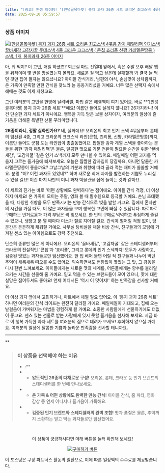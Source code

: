 ```yaml
---
title: "[광고] 인생 아이템! '[안녕골목마켓] 봉지 과자 26종 세트 오리온 최고스낵 4묶음 감자 패밀리팩 인기스낵 꿀바새감 고감자꿀 롯데스낵 4종 크라운 크크스낵 ( 콘칩 죠리퐁 신짱 카레멜콘땅콩 ) 스낵, 1개, 봉지과자 26종'을(를) 만나보세요."
date: 2025-09-10 05:59:57
---
```

### 상품 이미지
[![[안녕골목마켓] 봉지 과자 26종 세트 오리온 최고스낵 4묶음 감자 패밀리팩 인기스낵 꿀바새감 고감자꿀 롯데스낵 4종 크라운 크크스낵 ( 콘칩 죠리퐁 신짱 카레멜콘땅콩 ) 스낵, 1개, 봉지과자 26종 이미지](https://ads-partners.coupang.com/image1/Odsp5PbivfNmNssTOafpqqIVn2kMPzvPUG-JvKTXYcuY3HLUPQxasPFJuzB06NwQaRnzN0GW7Ad-aIQ9SuCy9b02-eOoUs8yeTZ7UmUYjKwByQzjkReGQFtK_2j5VSJJbn9TwyuOgSarpsWM2-k5bWzljkm0eGBWofvFSY3-2HhOCkRHD-UQZvGw202SQi-9tJaV0jJ7ejjlPz9ndgLLuclP1w67XZoKdh3EwQ_e5FoKWrGnksG-YyOVKBnBtOiPpuNvwr3jbFBfilrqXM08iNLJTxlP_X1ZOhq4LK0xlVD59l_xaYhxM4kod9Zv1UXtJQA=)](https://link.coupang.com/re/AFFSDP?lptag=AF8916626&pageKey=8512169423&itemId=24640188719&vendorItemId=91651056084&traceid=V0-153-c03d1cffa8176ecb&clickBeacon=54651320-8e0b-11f0-9ab8-0d13f2975b2d%7E3&requestid=20250910145935995085060470&token=31850C%7CMIXED)

아, 뭐 먹지? 이 고민, 매일 하셨죠? 퇴근길 마트 진열대 앞에서, 혹은 주말 오후 배달 앱을 뒤적이며 몇 번을 망설였는지 몰라요. 새로운 걸 먹고 싶은데 실패할까 봐 결국 늘 먹던 것만 집어 들지는 않으셨나요? 아이들 간식거리, 남편의 야식, 손님맞이 상차림까지, 온 가족이 만족할 만한 간식을 찾느라 늘 동동거리셨을 거예요. 너무 많은 선택지 속에서 헤매는 것도 이제 지쳤고요.

그런 여러분의 고민을 한방에 날려버릴, 마법 같은 해결책이 여기 있어요. 바로 **'[안녕골목마켓] 봉지 과자 26종 세트'**예요! 이름만 들어도 설레지 않나요? 26가지라니! 이건 단순한 과자 세트가 아니에요. 행복을 가득 담은 보물 상자이자, 여러분의 일상에 즐거움을 더해줄 특별한 선물 꾸러미랍니다.

**26종이라니, 정말 실화인가요?** 네, 실화예요! 오리온의 최고 인기 스낵 4묶음부터 롯데의 엄선된 4종, 그리고 크라운의 크크스낵 라인(콘칩, 죠리퐁, 신짱, 카라멜콘땅콩)까지, 이름만 들어도 군침 도는 라인업이 총출동했어요. 짭짤한 감자 계열 스낵을 좋아하는 분들을 위한 '감자 패밀리팩'은 물론, 달콤한 맛으로 기분 전환이 필요한 순간을 위한 '꿀바새감', '고감자꿀' 같은 인기 스낵까지 모두 만나볼 수 있어요. 매일매일 어떤 과자를 먹을지 고르는 즐거움에 빠져보세요. 오늘은 짭짤한 감자칩이 당길까요, 아니면 달콤한 카라멜콘땅콩이 좋을까요? 그날그날의 기분과 취향에 따라 골라 먹는 재미가 쏠쏠할 거예요. 분명 "어? 이런 과자도 있었네?" 하며 새로운 최애 과자를 발견하는 기쁨도 누리실 수 있을 걸요! 이건 마치 나만의 미니 과자 박물관을 집에 들이는 것과 같아요.

이 세트의 진가는 바로 '어떤 상황에도 완벽하다'는 점이에요. 아이들 간식 걱정, 더 이상 하지 마세요! 온 가족이 모이는 주말, 영화 볼 때 필수템으로 등극할 거예요. 손님 초대했을 때, 다양한 취향을 모두 만족시키는 만능 간식으로 빛을 발할 거고요. 집에서 혼자만의 시간을 가질 때도, 이 많은 과자들을 보며 행복한 고민에 빠질 수 있답니다. 따로따로 구매하는 번거로움과 가격 부담은 싹 잊으세요. 한 번의 구매로 넉넉하고 푸짐하게 즐길 수 있으니, 냉장고 문 열 때마다 미소가 절로 지어질 걸요. 간식이 떨어질 걱정 없이, 당분간은 든든하게 채워질 거예요. 사무실 탕비실을 채울 비상 간식, 친구들과의 모임에 가져갈 센스 있는 아이템으로도 강력 추천해요.

단순히 종류만 많은 게 아니에요. 오리온의 '꿀바새감', '고감자꿀' 같은 스테디셀러부터 크라운의 전설적인 '콘칩'과 '죠리퐁', 그리고 롯데의 인기 스낵까지! 모두가 사랑하고, 검증된 맛있는 과자들로만 엄선했어요. 한 입 베어 물면 어릴 적 친구들과 나누어 먹던 추억이 새록새록 떠오를 수도 있어요. 익숙하면서도 변함없이 맛있는 그 맛, 그 감동을 다시 한번 느껴보세요. 아이들에게는 새로운 맛의 세계를, 어른들에게는 향수를 불러일으키는 시간을 선물해 줄 거예요. 믿고 먹을 수 있는 브랜드들이 모여 있으니, 맛에 대한 실망은 접어두셔도 좋아요! 언제 어디서든 '역시 이 맛이지!' 하는 만족감을 선사할 거예요.

더 이상 과자 앞에서 고민하거나, 마트에서 헤맬 필요 없어요. 이 '봉지 과자 26종 세트' 하나면 여러분의 간식 라이프는 완전히 달라질 거예요. 매일매일이 기대되고, 집에 오는 발걸음이 가벼워지는 마법을 경험하게 될 거예요. 소중한 사람들에게 선물하기에도 더없이 좋고요. 센스 있는 선물로 받는 사람에게 잊지 못할 즐거움을 선사해 보세요. 지금 바로 이 행복 가득한 과자 세트를 여러분의 집으로 데려가 보세요! 후회하지 않으실 거예요. 여러분의 일상에 달콤한 기쁨과 놀라운 만족감을 선사할 테니까요.

---

**


> ### 이 상품을 선택해야 하는 이유
> - :**
> - *   **압도적인 26종의 다채로운 구성!** 오리온, 롯데, 크라운 등 인기 브랜드의 스테디셀러를 한 번에 만나보세요.
> - *   **온 가족 & 어떤 상황에도 완벽한 만능 간식!** 아이들 간식, 홈 파티, 영화 감상 등 언제 어디서나 즐거움이 가득해요.
> - *   **검증된 인기 브랜드와 스테디셀러의 완벽 조합!** 맛과 품질은 물론, 추억까지 소환하는 믿고 먹는 과자들로만 엄선했어요.


<br>

<div align="center">
  <p>이 상품이 궁금하시다면 아래 버튼을 눌러 확인해 보세요!</p>
  <a href="https://link.coupang.com/re/AFFSDP?lptag=AF8916626&pageKey=8512169423&itemId=24640188719&vendorItemId=91651056084&traceid=V0-153-c03d1cffa8176ecb&clickBeacon=54651320-8e0b-11f0-9ab8-0d13f2975b2d%7E3&requestid=20250910145935995085060470&token=31850C%7CMIXED" target="_blank">
    <img src="https://img.shields.io/badge/지금 바로 구매하기-FF5722?style=for-the-badge&logo=coupa&logoColor=white" alt="구매하기 버튼">
  </a>
</div>

이 포스팅은 쿠팡 파트너스 활동의 일환으로, 이에 따른 일정액의 수수료를 제공받습니다.
